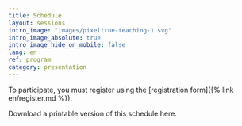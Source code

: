 ```yaml
---
title: Schedule
layout: sessions
intro_image: "images/pixeltrue-teaching-1.svg"
intro_image_absolute: true
intro_image_hide_on_mobile: false
lang: en
ref: program
category: presentation
---
```


To participate, you must register using the [registration form]({% link en/register.md %}).

Download a printable version of this schedule here.
